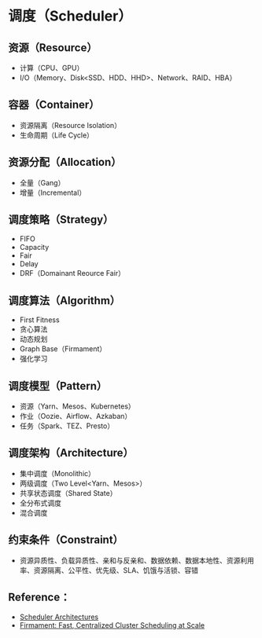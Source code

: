 # 调度（Scheduler）

## 资源（Resource）

* 计算（CPU、GPU）
* I/O（Memory、Disk<SSD、HDD、HHD>、Network、RAID、HBA）

## 容器（Container）

* 资源隔离（Resource Isolation<CGroup>）
* 生命周期（Life Cycle）

## 资源分配（Allocation）

* 全量（Gang<MPP>）
* 增量（Incremental<DAG>）

## 调度策略（Strategy）

* FIFO 
* Capacity
* Fair
* Delay
* DRF（Domainant Reource Fair）

## 调度算法（Algorithm）

* First Fitness
* 贪心算法
* 动态规划
* Graph Base（Firmament）
* 强化学习

## 调度模型（Pattern）

* 资源（Yarn、Mesos、Kubernetes）
* 作业（Oozie、Airflow、Azkaban）
* 任务（Spark、TEZ、Presto）

## 调度架构（Architecture）

* 集中调度（Monolithic<Kubernetes>）
* 两级调度（Two Level<Yarn、Mesos>）
* 共享状态调度（Shared State<Omega>）
* 全分布式调度
* 混合调度

## 约束条件（Constraint）

* 资源异质性、负载异质性、亲和与反亲和、数据依赖、数据本地性、资源利用率、资源隔离、公平性、优先级、SLA、饥饿与活锁、容错

## Reference：

* [Scheduler Architectures](http://www.firmament.io/blog/scheduler-architectures.html)
* [Firmament: Fast, Centralized Cluster Scheduling at Scale](https://www.usenix.org/conference/osdi16/technical-sessions/presentation/gog)

